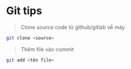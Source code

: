 # Git tips

> Clone source code từ github/gitlab về máy

```bash
git clone <source>
```

> Thêm file vào commit

```bash
git add <tên file>
```

